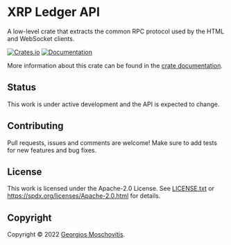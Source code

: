 # XRP Ledger API

A low-level crate that extracts the common RPC protocol used by the HTML and WebSocket clients.

[![Crates.io](https://img.shields.io/crates/v/xrpl_api)](https://crates.io/crates/xrpl_api)
[![Documentation](https://docs.rs/xrpl_api/badge.svg)](https://docs.rs/xrpl_api)

More information about this crate can be found in the [crate documentation][docs].

## Status

This work is under active development and the API is expected to change.

## Contributing

Pull requests, issues and comments are welcome! Make sure to add tests for new features and bug fixes.

## License

This work is licensed under the Apache-2.0 License. See [LICENSE.txt](LICENSE.txt) or <https://spdx.org/licenses/Apache-2.0.html> for details.

## Copyright

Copyright © 2022 [Georgios Moschovitis](https://gmosx.ninja).

[docs]: https://docs.rs/xrpl_api